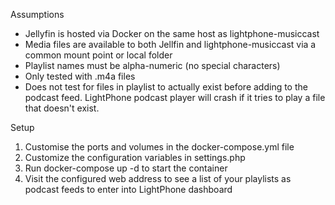 Assumptions

- Jellyfin is hosted via Docker on the same host as lightphone-musiccast
- Media files are available to both Jellfin and lightphone-musiccast via a common mount point or local folder 
- Playlist names must be alpha-numeric (no special characters)
- Only tested with .m4a files
- Does not test for files in playlist to actually exist before adding to the podcast feed. LightPhone podcast player will crash if it tries to play a file that doesn't exist. 


Setup

1. Customise the ports and volumes in the docker-compose.yml file
2. Customize the configuration variables in settings.php
3. Run docker-compose up -d to start the container
4. Visit the configured web address to see a list of your playlists as podcast feeds to enter into LightPhone dashboard 
